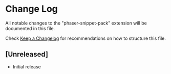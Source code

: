 # Change Log
All notable changes to the "phaser-snippet-pack" extension will be documented in this file.

Check [Keep a Changelog](http://keepachangelog.com/) for recommendations on how to structure this file.

## [Unreleased]
- Initial release